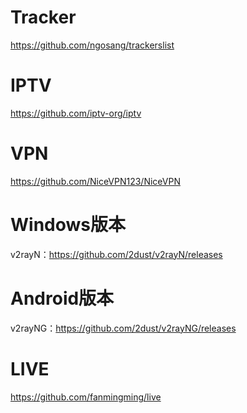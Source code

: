 # Tracker
https://github.com/ngosang/trackerslist
# IPTV
https://github.com/iptv-org/iptv
# VPN
https://github.com/NiceVPN123/NiceVPN
# Windows版本
v2rayN：https://github.com/2dust/v2rayN/releases
# Android版本
v2rayNG：https://github.com/2dust/v2rayNG/releases
# LIVE
https://github.com/fanmingming/live
